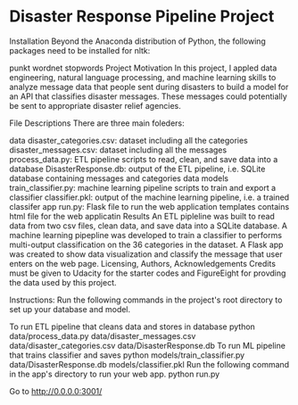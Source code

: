 # Disaster Response Pipeline Project

Installation
Beyond the Anaconda distribution of Python, the following packages need to be installed for nltk:

punkt
wordnet
stopwords
Project Motivation
In this project, I appled data engineering, natural language processing, and machine learning skills to analyze message data that people sent during disasters to build a model for an API that classifies disaster messages. These messages could potentially be sent to appropriate disaster relief agencies.

File Descriptions
There are three main foleders:

data
disaster_categories.csv: dataset including all the categories
disaster_messages.csv: dataset including all the messages
process_data.py: ETL pipeline scripts to read, clean, and save data into a database
DisasterResponse.db: output of the ETL pipeline, i.e. SQLite database containing messages and categories data
models
train_classifier.py: machine learning pipeline scripts to train and export a classifier
classifier.pkl: output of the machine learning pipeline, i.e. a trained classifer
app
run.py: Flask file to run the web application
templates contains html file for the web applicatin
Results
An ETL pipleline was built to read data from two csv files, clean data, and save data into a SQLite database.
A machine learning pipepline was developed to train a classifier to performs multi-output classification on the 36 categories in the dataset.
A Flask app was created to show data visualization and classify the message that user enters on the web page.
Licensing, Authors, Acknowledgements
Credits must be given to Udacity for the starter codes and FigureEight for provding the data used by this project.

Instructions:
Run the following commands in the project's root directory to set up your database and model.

To run ETL pipeline that cleans data and stores in database python data/process_data.py data/disaster_messages.csv data/disaster_categories.csv data/DisasterResponse.db
To run ML pipeline that trains classifier and saves python models/train_classifier.py data/DisasterResponse.db models/classifier.pkl
Run the following command in the app's directory to run your web app. python run.py

Go to http://0.0.0.0:3001/
